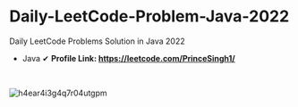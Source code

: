 # Daily-LeetCode-Problem-Java-2022
Daily LeetCode Problems Solution in Java 2022 

- Java ✔
<b>Profile Link: https://leetcode.com/PrinceSingh1/</b>
<br>

![h4ear4i3g4q7r04utgpm](https://user-images.githubusercontent.com/71000042/216686406-9ea6c770-da17-4050-8e78-7a4b83851427.png)
